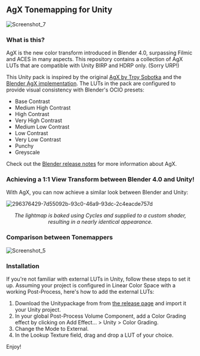 ## AgX Tonemapping for Unity

![Screenshot_7](https://github.com/FairplexVR/AgX-Luts-Unity/assets/31825109/c21a5d90-6ee3-43a6-8bff-c352057ed1d7)

### What is this?

AgX is the new color transform introduced in Blender 4.0, surpassing Filmic and ACES in many aspects. This repository contains a collection of AgX LUTs that are compatible with Unity BIRP and HDRP only. (Sorry URP!)

This Unity pack is inspired by the original [AgX by Troy Sobotka](https://github.com/sobotka/AgX) and the [Blender AgX implementation](https://github.com/EaryChow/AgX). The LUTs in the pack are configured to provide visual consistency with Blender's OCIO presets:

- Base Contrast
- Medium High Contrast
- High Contrast
- Very High Contrast
- Medium Low Contrast
- Low Contrast
- Very Low Contrast
- Punchy
- Greyscale

Check out the [Blender release notes](https://wiki.blender.org/wiki/Reference/Release_Notes/4.0/Color_Management) for more information about AgX.

### Achieving a 1:1 View Transform between Blender 4.0 and Unity!

With AgX, you can now achieve a similar look between Blender and Unity:

![296376429-7d55092b-93c0-46a9-93dc-2c4eacde757d](https://github.com/FairplexVR/AgX-Tonemapping-Unity/assets/31825109/a4287499-fe71-46bd-9439-db3872e56894)
*<div align="center">The lightmap is baked using Cycles and supplied to a custom shader, resulting in a nearly identical appearance.</div>*

### Comparison between Tonemappers

![Screenshot_5](https://github.com/FairplexVR/AgX-Luts-Unity/assets/31825109/675911cb-5bf1-4b39-bbd5-7dee3e2af6a2)

### Installation

If you're not familiar with external LUTs in Unity, follow these steps to set it up. Assuming your project is configured in Linear Color Space with a working Post-Process, here's how to add the external LUTs:

1. Download the Unitypackage from from [the release page](https://github.com/FairplexVR/AgX-Tonemapping-Unity/releases/tag/1.0.0) and import it your Unity project.
2. In your global Post-Process Volume Component, add a Color Grading effect by clicking on Add Effect... > Unity > Color Grading.
3. Change the Mode to External.
4. In the Lookup Texture field, drag and drop a LUT of your choice.

Enjoy!
